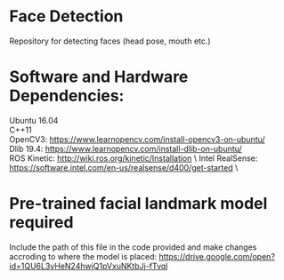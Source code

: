# Face Detection
Repository for detecting faces (head pose, mouth etc.)

# Software and Hardware Dependencies:

Ubuntu 16.04 \
C++11 \
OpenCV3: https://www.learnopencv.com/install-opencv3-on-ubuntu/ \
Dlib 19.4: https://www.learnopencv.com/install-dlib-on-ubuntu/ \
ROS Kinetic: http://wiki.ros.org/kinetic/Installation \ 
Intel RealSense: https://software.intel.com/en-us/realsense/d400/get-started \

# Pre-trained facial landmark model required

Include the path of this file in the code provided and make changes accroding to where the model is placed: 
https://drive.google.com/open?id=1QU6L3vHeN24hwjQ1pVxuNKtbJj-fTvql


